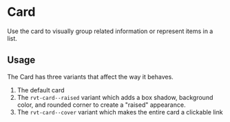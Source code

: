 # Card
Use the card to visually group related information or represent items in a list.

## Usage
The Card has three variants that affect the way it behaves.

1. The default card
2. The `rvt-card--raised` variant which adds a box shadow, background color, and rounded corner to create a "raised" appearance.
3. The `rvt-card--cover` variant which makes the entire card a clickable link